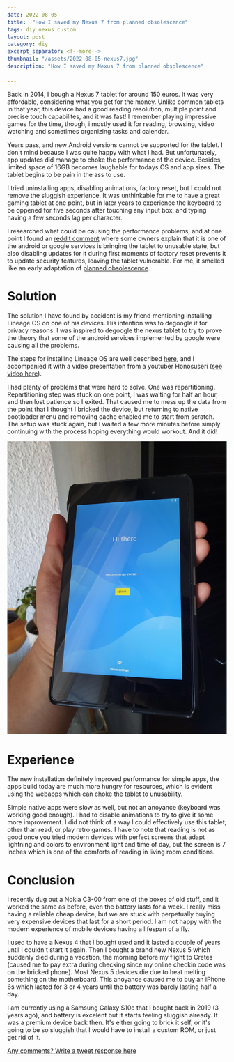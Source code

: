 ```yaml
---
date: 2022-08-05
title:  "How I saved my Nexus 7 from planned obsolescence"
tags: diy nexus custom
layout: post
category: diy
excerpt_separator: <!--more-->
thumbnail: "/assets/2022-08-05-nexus7.jpg"
description: "How I saved my Nexus 7 from planned obsolescence"

---
```


Back in 2014, I bough a Nexus 7 tablet for around 150 euros. It was very affordable, considering what you get for the money. Unlike common tablets in that year, this device had a good reading resolution, multiple point and precise touch capabilites, and it was fast! I remember playing impressive games for the time, though, i mostly used it for reading, browsing, video watching and sometimes organizing tasks and calendar.

<!--more-->

Years pass, and new Android versions cannot be supported for the tablet. I don't mind because I was quite happy with what I had. But unfortunately, app updates did manage to choke the performance of the device. Besides, limited space of 16GB becomes laughable for todays OS and app sizes. The tablet begins to be pain in the ass to use.

I tried uninstalling apps, disabling animations, factory reset, but I could not remove the sluggish experience. It was unthinkable for me to have a great gaming tablet at one point, but in later years to experience the keyboard to be oppened for five seconds after touching any input box, and typing having a few seconds lag per character.

I researched what could be causing the performance problems, and at one point I found an [reddit comment](https://www.reddit.com/r/Nexus7/comments/7p38bt/comment/dso48qa/?utm_source=reddit&utm_medium=web2x&context=3) where some owners explain that it is one of the android or google services is bringing the tablet to unusable state, but also disabling updates for it during first moments of factory reset prevents it to update security features, leaving the tablet vulnerable. For me, it smelled like an early adaptation of [planned obsolescence](https://en.wikipedia.org/wiki/Planned_obsolescence). 

# Solution

The solution I have found by accident is my friend mentioning installing Lineage OS on one of his devices. His intention was to degoogle it for privacy reasons. I was inspired to degoogle the nexus tablet to try to prove the theory that some of the android services implemented by google were causing all the problems.

The steps for installing Lineage OS are well described [here](https://wiki.lineageos.org/devices/flox/install), and I accompanied it with a video presentation from a youtuber Honosuseri ([see video here](https://www.youtube.com/watch?v=7vA_PYULwk0)).

I had plenty of problems that were hard to solve. One was repartitioning. Repartitioning step was stuck on one point, I was waiting for half an hour, and then lost patience so I exited. That caused me to mess up the data from the point that I thought I bricked the device, but returning to native bootloader menu and removing cache enabled me to start from scratch. The setup was stuck again, but I waited a few more minutes before simply continuing with the process hoping everything would workout. And it did!

![Nexus 7 with Lineage OS 18](/assets/2022-08-05-nexus7.jpg)

# Experience

The new installation definitely improved performance for simple apps, the apps build today are much more hungry for resources, which is evident using the webapps which can choke the tablet to unusability. 

Simple native apps were slow as well, but not an anoyance (keyboard was working good enough). I had to disable animations to try to give it some more improvement. I did not think of a way I could effectively use this tablet, other than read, or play retro games. I have to note that reading is not as good once you tried modern devices with perfect screens that adapt lightning and colors to environment light and time of day, but the screen is 7 inches which is one of the comforts of reading in living room conditions. 


# Conclusion

I recently dug out a Nokia C3-00 from one of the boxes of old stuff, and it worked the same as before, even the battery lasts for a week. I really miss having a reliable cheap device, but we are stuck with perpetually buying very expensive devices that last for a short period. I am not happy with the modern experience of mobile devices having a lifespan of a fly.

I used to have a Nexus 4 that I bought used and it lasted a couple of years until I couldn't start it again. Then I bought a brand new Nexus 5 which suddenly died during a vacation, the morning before my flight to Cretes (caused me to pay extra during checking since my online checkin code was on the bricked phone). Most Nexus 5 devices die due to heat melting something on the motherboard. This anoyance caused me to buy an iPhone 6s which lasted for 3 or 4 years until the battery was barely lasting half a day.

I am currently using a Samsung Galaxy S10e that I bought back in 2019 (3 years ago), and battery is excelent but it starts feeling sluggish already. It was a premium device back then. It's either going to brick it self, or it's going to be so sluggish that I would have to install a custom ROM, or just get rid of it.

[Any comments? Write a tweet response here](https://mobile.twitter.com/covekzbrda/status/1555476779833479169?t=XRfyojvaMRMevVXVCQpKOw&s=19)